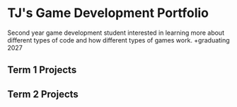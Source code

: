 # TJ's Game Development Portfolio
Second year game development student interested in learning more about different types of code and how different types of games work.
+graduating 2027

## Term 1 Projects

## Term 2 Projects
